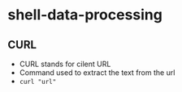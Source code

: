 # shell-data-processing
## CURL
- CURL stands for cilent URL
- Command used to extract the text from the url
- ```curl "url" ```  

  
